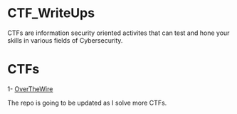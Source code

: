 # CTF_WriteUps
CTFs are information security oriented activites that can test and hone your skills in various fields of Cybersecurity. 

# CTFs
1- [OverTheWire](https://overthewire.org/wargames/)

The repo is going to be updated as I solve more CTFs.
